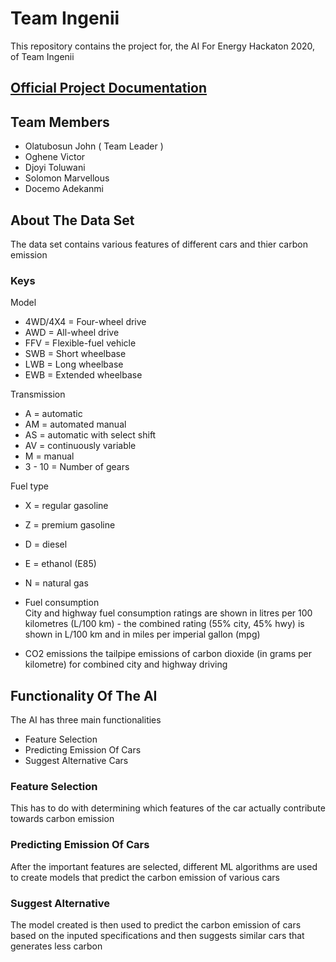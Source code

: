 # Team Ingenii

This repository contains the project for, the AI For Energy Hackaton 2020, of Team Ingenii

## [Official Project Documentation](https://drive.google.com/file/d/1PK_7uUS_KQb-udFKvXjJnC-qv9JaMbyi/view?usp=sharing)


## Team Members
- Olatubosun John ( Team Leader )
- Oghene Victor
- Djoyi Toluwani
- Solomon Marvellous
- Docemo Adekanmi

## About The Data Set
The data set contains various features of different cars and thier carbon emission

### Keys

Model	
- 4WD/4X4 = Four-wheel drive
- AWD = All-wheel drive
- FFV = Flexible-fuel vehicle
- SWB = Short wheelbase
- LWB = Long wheelbase
- EWB = Extended wheelbase

Transmission	
- A = automatic
- AM = automated manual
- AS = automatic with select shift
- AV = continuously variable
- M = manual
- 3 - 10 = Number of gears

Fuel type	
- X = regular gasoline
- Z = premium gasoline
- D = diesel
- E = ethanol (E85)
- N = natural gas

- Fuel consumption	
City and highway fuel consumption ratings are shown in litres per 100 kilometres (L/100 km) - the combined rating (55% city, 45% hwy) is shown in L/100 km and in miles per imperial gallon (mpg)

- CO2 emissions	the tailpipe emissions of carbon dioxide (in grams per kilometre) for combined city and highway driving

## Functionality Of The AI

The AI has three main functionalities
- Feature Selection
- Predicting Emission Of Cars
- Suggest Alternative Cars

### Feature Selection
This has to do with determining which features of the car actually contribute towards carbon emission

### Predicting Emission Of Cars
After the important features are selected, different ML algorithms are used to create models that predict the carbon emission of various cars

### Suggest Alternative 
The model created is then used to predict the carbon emission of cars based on the inputed specifications and then suggests similar cars that generates less carbon




